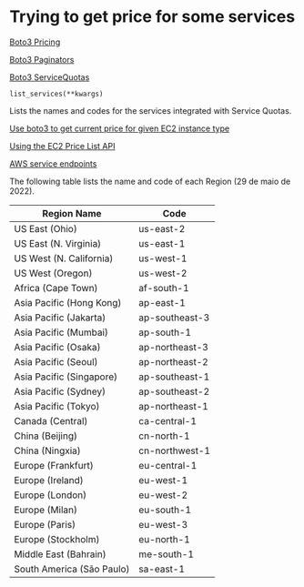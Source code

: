 # Trying to get price for some services

[Boto3 Pricing](https://boto3.amazonaws.com/v1/documentation/api/latest/reference/services/pricing.html)

[Boto3 Paginators](https://boto3.amazonaws.com/v1/documentation/api/latest/guide/paginators.html)

[Boto3 ServiceQuotas](https://boto3.amazonaws.com/v1/documentation/api/latest/reference/services/service-quotas.html#ServiceQuotas.Client.list_services)

```
list_services(**kwargs)
```

Lists the names and codes for the services integrated with Service Quotas.

[Use boto3 to get current price for given EC2 instance type](https://stackoverflow.com/questions/51673667/use-boto3-to-get-current-price-for-given-ec2-instance-type)

[Using the EC2 Price List API](https://www.sentiatechblog.com/using-the-ec2-price-list-api)

[AWS service endpoints](https://docs.aws.amazon.com/general/latest/gr/rande.html)

The following table lists the name and code of each Region (29 de maio de 2022).

|Region Name              |Code   |
|-------------------------|--------|
|US East (Ohio)	          |us-east-2|
|US East (N. Virginia)	  |us-east-1|
|US West (N. California)	|us-west-1|
|US West (Oregon)	        |us-west-2|
|Africa (Cape Town)	      |af-south-1|
|Asia Pacific (Hong Kong)	|ap-east-1|
|Asia Pacific (Jakarta)	  |ap-southeast-3|
|Asia Pacific (Mumbai)	  |ap-south-1|
|Asia Pacific (Osaka)	    |ap-northeast-3|
|Asia Pacific (Seoul)	    |ap-northeast-2|
|Asia Pacific (Singapore)	|ap-southeast-1|
|Asia Pacific (Sydney)	  |ap-southeast-2|
|Asia Pacific (Tokyo)	    |ap-northeast-1|
|Canada (Central)	        |ca-central-1|
|China (Beijing)	        |cn-north-1|
|China (Ningxia)	        |cn-northwest-1|
|Europe (Frankfurt)	      |eu-central-1|
|Europe (Ireland)	        |eu-west-1|
|Europe (London)	        |eu-west-2|
|Europe (Milan)	          |eu-south-1|
|Europe (Paris)	          |eu-west-3|
|Europe (Stockholm)	      |eu-north-1|
|Middle East (Bahrain)	  |me-south-1|
|South America (São Paulo)|sa-east-1|

